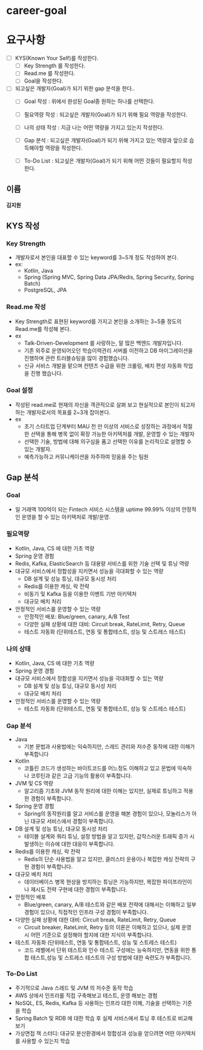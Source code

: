 # career-goal

# 요구사항
- [ ] KYS(Known Your Self)를 작성한다.
    - [ ] Key Strength 를 작성한다.
    - [ ] Read.me 를 작성한다.
    - [ ] Goal을 작성한다.
- [ ] 되고싶은 개발자(Goal)가 되기 위한 gap 분석을 한다..
    - [ ] Goal 작성 : 위에서 완성된 Goal중 원하는 하나를 선택한다.
    - [ ] 필요역량 작성 : 되고싶은 개발자(Goal)가 되기 위해 필요 역량을 작성한다.
    - [ ] 나의 상태 작성 : 지금 나는 어떤 역량을 가지고 있는지 작성한다.
    - [ ] Gap 분석 : 되고싶은 개발자(Goal)가 되기 위해 가지고 있는 역량과 앞으로 습득해야할 역량을 작성한다.
    - [ ] To-Do List : 되고싶은 개발자(Goal)가 되기 위해 어떤 것들이 필요할지 작성한다.


## 이름
**김지원**

## KYS 작성
### Key Strength
- 개발자로서 본인을 대표할 수 있는 keyword를 3~5개 정도 작성하여 본다.
- ex:
    - Kotlin, Java
    - Spring (Spring MVC, Spring Data JPA/Redis, Spring Security, Spring Batch)
    - PostgreSQL, JPA
### Read.me 작성
- Key Strength로 표현된 keyword를 가지고 본인을 소개하는 3~5줄 정도의 Read.me를 작성해 본다.
- ex
    - Talk-Driven-Development 를 사랑하는, 말 많은 백엔드 개발자입니다.
    - 기존 외주로 운영되어오던 학습이력관리 서버를 이전하고 DB 마이그레이션을 진행하며 관련 트러블슈팅을 많이 경험했습니다.
    - 신규 서비스 개발을 맡으며 컨텐츠 수급을 위한 크롤링, 배치 편성 자동화 작업을 진행 했습니다.

### Goal 설정
- 작성된 read.me로 현재의 자신을 객관적으로 살펴 보고 현실적으로 본인이 되고자하는 개발자로서의 목표를 2~3개 잡아본다.
- ex
    - 초기 스타트업 단계부터 MAU 천 만 이상의 서비스로 성장하는 과정에서 적절한 선택을 통해 병목 없이 확장 가능한 아키텍처를 개발, 운영할 수 있는 개발자
    - 선택한 기술, 방법에 대해 의구심을 품고 선택한 이유를 논리적으로 설명할 수 있는 개발자.
    - 예측가능하고 커뮤니케이션을 자주하여 믿음을 주는 팀원

## Gap 분석
### Goal
- 일 거래액 100억이 되는 Fintech 서비스 시스템을 uptime 99.99% 이상의 안정적인 운영을 할 수 있는 아키택처로 개발/운영.

### 필요역량
- Kotlin, Java, CS 에 대한 기초 역량
- Spring 운영 경험
- Redis, Kafka, ElasticSearch 등 대용량 서비스를 위한 기술 선택 및 튜닝 역량
- 대규모 서비스에서 정합성을 지키면서 성능을 극대화할 수 있는 역량
    - DB 설계 및 성능 튜닝, 대규모 동시성 처리
    - Redis를 이용한 캐싱, 락 전략
    - 비동기 및 Kafka 등을 이용한 이벤트 기반 아키텍처
    - 대규모 배치 처리
- 안정적인 서비스를 운영할 수 있는 역량
    - 안정적인 배포: Blue/green, canary, A/B Test
    - 다양한 실패 상황에 대한 대비: Circuit break, RateLimit, Retry, Queue
    - 테스트 자동화 (단위테스트, 연동 및 통합테스트, 성능 및 스트레스 테스트)

### 나의 상태
- Kotlin, Java, CS 에 대한 기초 역량
- Spring 운영 경험
- 대규모 서비스에서 정합성을 지키면서 성능을 극대화할 수 있는 역량
    - DB 설계 및 성능 튜닝, 대규모 동시성 처리
    - 대규모 배치 처리
- 안정적인 서비스를 운영할 수 있는 역량
    - 테스트 자동화 (단위테스트, 연동 및 통합테스트, 성능 및 스트레스 테스트)

### Gap 분석
- Java
    - 기본 문법과 사용법에는 익숙하지만, 스레드 관리와 저수준 동작에 대한 이해가 부족합니다
- Kotlin
    - 코틀린 코드가 생성하는 바이트코드를 어느정도 이해하고 있고 문법에 익숙하나 코루틴과 같은 고급 기능의 활용이 부족합니다.
- JVM 및 CS 역량
    - 알고리즘 기초와 JVM 동작 원리에 대한 이해는 있지만, 실제로 튜닝하고 적용한 경험이 부족합니다.
- Spring 운영 경험
    - Spring의 동작원리를 알고 서비스를 운영을 해본 경험이 있으나, 모놀리스가 아닌 대규모 서비스에서 경험이 부족합니다.
- DB 설계 및 성능 튜닝, 대규모 동시성 처리
    - 테이블 설계와 쿼리 튜닝, 설정 방법을 알고 있지만, 갑작스러운 트래픽 증가 시 발생하는 이슈에 대한 대응이 부족합니다.
- Redis를 이용한 캐싱, 락 전략
    - Redis의 단순 사용법을 알고 있지만, 클러스터 운용이나 복잡한 캐싱 전략의 구현 경험이 부족합니다.
- 대규모 배치 처리
    - 데이터베이스 병목 현상을 방지하는 튜닝은 가능하지만, 복잡한 파이프라인이나 재시도 전략 구현에 대한 경험이 부족합니다.
- 안정적인 배포
    - Blue/green, canary, A/B 테스트와 같은 배포 전략에 대해서는 이해하고 일부 경험이 있으나, 직접적인 인프라 구성 경험이 부족합니다.
- 다양한 실패 상황에 대한 대비: Circuit break, RateLimit, Retry, Queue
    - Circuit breaker, RateLimit, Retry 등의 이론은 이해하고 있으나, 실제 운영 시 어떤 기준으로 설정해야 할지에 대한 지식이 부족합니다.
- 테스트 자동화 (단위테스트, 연동 및 통합테스트, 성능 및 스트레스 테스트)
    - 코드 레벨에서 단위 테스트와 인수 테스트 구성에는 능숙하지만, 연동을 위한 통합 테스트,성능 및 스트레스 테스트의 구성 방법에 대한 숙련도가 부족합니다.

### To-Do List
- 주기적으로 Java 스레드 및 JVM 의 저수준 동작 학습
- AWS 상에서 인프라를 직접 구축해보고 테스트, 운영 해보는 경험
- NoSQL, ES, Redis, Kafka 등 사용하는 인프라 대한 이해, 기술을 선택하는 기준을 학습
- Spring Batch 및 RDB 에 대한 학습 후 실제 서비스에서 튜닝 후 테스트로 비교해보기
- 가상면접 책 스터디: 대규모 분산환경에서 정합성과 성능을 얻으려면 어떤 아키텍처를 사용할 수 있는지 학습


